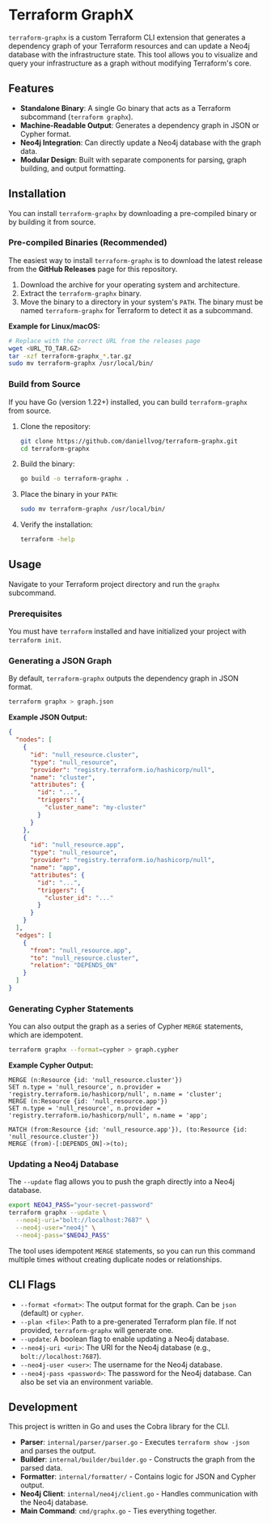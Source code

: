 # Terraform GraphX

`terraform-graphx` is a custom Terraform CLI extension that generates a dependency graph of your Terraform resources and can update a Neo4j database with the infrastructure state. This tool allows you to visualize and query your infrastructure as a graph without modifying Terraform's core.

## Features

-   **Standalone Binary**: A single Go binary that acts as a Terraform subcommand (`terraform graphx`).
-   **Machine-Readable Output**: Generates a dependency graph in JSON or Cypher format.
-   **Neo4j Integration**: Can directly update a Neo4j database with the graph data.
-   **Modular Design**: Built with separate components for parsing, graph building, and output formatting.

## Installation

You can install `terraform-graphx` by downloading a pre-compiled binary or by building it from source.

### Pre-compiled Binaries (Recommended)

The easiest way to install `terraform-graphx` is to download the latest release from the **GitHub Releases** page for this repository.

1.  Download the archive for your operating system and architecture.
2.  Extract the `terraform-graphx` binary.
3.  Move the binary to a directory in your system's `PATH`. The binary must be named `terraform-graphx` for Terraform to detect it as a subcommand.

**Example for Linux/macOS:**
```bash
# Replace with the correct URL from the releases page
wget <URL_TO_TAR.GZ>
tar -xzf terraform-graphx_*.tar.gz
sudo mv terraform-graphx /usr/local/bin/
```

### Build from Source

If you have Go (version 1.22+) installed, you can build `terraform-graphx` from source.

1.  Clone the repository:
    ```bash
    git clone https://github.com/daniellvog/terraform-graphx.git
    cd terraform-graphx
    ```

2.  Build the binary:
    ```bash
    go build -o terraform-graphx .
    ```

3.  Place the binary in your `PATH`:
    ```bash
    sudo mv terraform-graphx /usr/local/bin/
    ```

4.  Verify the installation:
    ```bash
    terraform -help
    ```

## Usage

Navigate to your Terraform project directory and run the `graphx` subcommand.

### Prerequisites

You must have `terraform` installed and have initialized your project with `terraform init`.

### Generating a JSON Graph

By default, `terraform-graphx` outputs the dependency graph in JSON format.

```bash
terraform graphx > graph.json
```

**Example JSON Output:**
```json
{
  "nodes": [
    {
      "id": "null_resource.cluster",
      "type": "null_resource",
      "provider": "registry.terraform.io/hashicorp/null",
      "name": "cluster",
      "attributes": {
        "id": "...",
        "triggers": {
          "cluster_name": "my-cluster"
        }
      }
    },
    {
      "id": "null_resource.app",
      "type": "null_resource",
      "provider": "registry.terraform.io/hashicorp/null",
      "name": "app",
      "attributes": {
        "id": "...",
        "triggers": {
          "cluster_id": "..."
        }
      }
    }
  ],
  "edges": [
    {
      "from": "null_resource.app",
      "to": "null_resource.cluster",
      "relation": "DEPENDS_ON"
    }
  ]
}
```

### Generating Cypher Statements

You can also output the graph as a series of Cypher `MERGE` statements, which are idempotent.

```bash
terraform graphx --format=cypher > graph.cypher
```

**Example Cypher Output:**
```cypher
MERGE (n:Resource {id: 'null_resource.cluster'})
SET n.type = 'null_resource', n.provider = 'registry.terraform.io/hashicorp/null', n.name = 'cluster';
MERGE (n:Resource {id: 'null_resource.app'})
SET n.type = 'null_resource', n.provider = 'registry.terraform.io/hashicorp/null', n.name = 'app';

MATCH (from:Resource {id: 'null_resource.app'}), (to:Resource {id: 'null_resource.cluster'})
MERGE (from)-[:DEPENDS_ON]->(to);
```

### Updating a Neo4j Database

The `--update` flag allows you to push the graph directly into a Neo4j database.

```bash
export NEO4J_PASS="your-secret-password"
terraform graphx --update \
  --neo4j-uri="bolt://localhost:7687" \
  --neo4j-user="neo4j" \
  --neo4j-pass="$NEO4J_PASS"
```

The tool uses idempotent `MERGE` statements, so you can run this command multiple times without creating duplicate nodes or relationships.

## CLI Flags

-   `--format <format>`: The output format for the graph. Can be `json` (default) or `cypher`.
-   `--plan <file>`: Path to a pre-generated Terraform plan file. If not provided, `terraform-graphx` will generate one.
-   `--update`: A boolean flag to enable updating a Neo4j database.
-   `--neo4j-uri <uri>`: The URI for the Neo4j database (e.g., `bolt://localhost:7687`).
-   `--neo4j-user <user>`: The username for the Neo4j database.
-   `--neo4j-pass <password>`: The password for the Neo4j database. Can also be set via an environment variable.

## Development

This project is written in Go and uses the Cobra library for the CLI.

-   **Parser**: `internal/parser/parser.go` - Executes `terraform show -json` and parses the output.
-   **Builder**: `internal/builder/builder.go` - Constructs the graph from the parsed data.
-   **Formatter**: `internal/formatter/` - Contains logic for JSON and Cypher output.
-   **Neo4j Client**: `internal/neo4j/client.go` - Handles communication with the Neo4j database.
-   **Main Command**: `cmd/graphx.go` - Ties everything together.